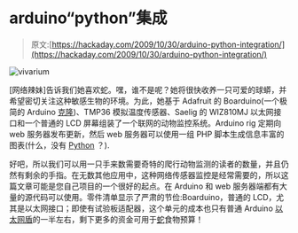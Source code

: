 # arduino“python”集成

> 原文:[https://hackaday.com/2009/10/30/arduino-python-integration/](https://hackaday.com/2009/10/30/arduino-python-integration/)

![vivarium](../Images/99cba154052b0d055d863a7f226543c5.png "vivarium")

[网络辣妹]告诉我们她喜欢蛇。嘿，谁不是呢？她将很快收养一只可爱的球蟒，并希望密切关注这种敏感生物的环境。为此，她基于 Adafruit 的 Boarduino(一个极简的 Arduino [克隆](http://hackaday.com/2009/09/19/eduino-arduino-or-avr-breakout/))、TMP36 模拟温度传感器、Saelig 的 WIZ810MJ 以太网接口和一个普通的 LCD 屏幕组装了一个联网的动物监控系统。Arduino rig 定期向 web 服务器发布更新，然后 web 服务器可以使用一组 PHP 脚本生成信息丰富的图表(什么，没有 [Python](http://hackaday.com/2009/10/12/take-the-python-challenge/) ？).

好吧，所以我们可以用一只手来数需要奇特的爬行动物监测的读者的数量，并且仍然有剩余的手指。在无数其他应用中，这种网络传感器监控是经常需要的，所以这篇文章可能是您自己项目的一个很好的起点。在 Arduino 和 web 服务器端都有大量的源代码可以使用。零件清单显示了严肃的节俭:Boarduino，普通的 LCD，尤其是以太网接口；即使有试验板适配器，这个单元的成本也只有普通 Arduino [以太网盾](http://hackaday.com/2008/11/06/official-arduino-ethernet-shield/)的一半左右，剩下更多的资金可用于[蛇](http://hackaday.com/2008/03/05/bad-ass-modular-snake-robot/)食物预算！